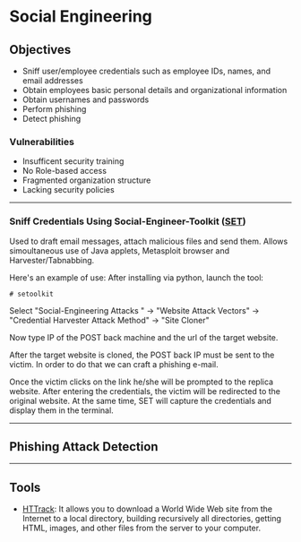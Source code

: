 # Social Engineering
## Objectives 
  
   - Sniff user/employee credentials such as employee IDs, names, and email addresses
   - Obtain employees basic personal details and organizational information
   - Obtain usernames and passwords
   - Perform phishing
   - Detect phishing

### Vulnerabilities
- Insufficent security training
- No Role-based access 
- Fragmented organization structure
- Lacking security policies

----

### Sniff Credentials Using Social-Engineer-Toolkit ([SET](https://github.com/trustedsec/social-engineer-toolkit))

Used to draft email messages, attach malicious files and send them.
Allows simoultaneous use of Java applets, Metasploit browser and Harvester/Tabnabbing.

Here's an example of use:
After installing via python, launch the tool:


````
# setoolkit
````

Select "Social-Engineering Attacks " -> "Website Attack Vectors" -> "Credential Harvester Attack Method" -> "Site Cloner"

Now type IP of the POST back machine and the url of the target website.

After the target website is cloned, the POST back IP must be sent to the victim.
In order to do that we can craft a phishing e-mail.

Once the victim clicks on the link he/she will be prompted to the replica website. After entering the credentials, the victim will be redirected to the original website.
At the same time, SET will capture the credentials and display them in the terminal.

---

## Phishing Attack Detection 

---

## Tools
- [HTTrack](https://www.httrack.com/): It allows you to download a World Wide Web site from the Internet to a local directory, building recursively all directories, getting HTML, images, and other files from the server to your computer.
